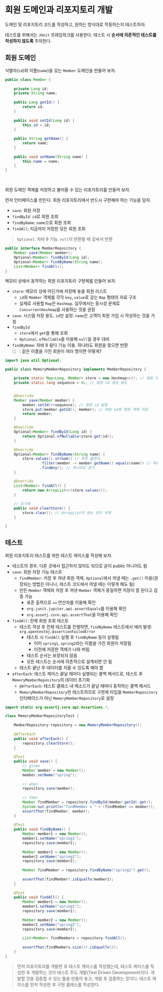 # 회원 도메인과 리포지토리 개발

 도메인 및 리포지토리 코드를 작성하고, 원하는 방식대로 작동하는지 테스트하자. 
 
테스트를 위해서는 `JUnit` 프레임워크를 사용한다. 테스트 시 **순서에 의존적인 테스트를 작성하지 않도록** 주의한다.


## 회원 도메인

 식별자(`id`)와 이름(`name`)을 갖는 `Member` 도메인을 만들어 보자.
```java
public class Member {
    
    private Long id;
    private String name;
    
    public Long getId() {
        return id;
    }
    
    public void setId(Long id) {
        this.id = id;
    }
    
    public String getName() {
        return name;
    }
    
    public void setName(String name) {
        this.name = name;
    }
}
```
<br>

 회원 도메인 객체를 저장하고 불러올 수 있는 리포지토리를 만들어 보자. 

 먼저 인터페이스를 만든다. 회원 리포지토리에서 반드시 구현해야 하는 기능을 담자.
* `save`: 회원 저장
* `findById`: `id`로 회원 조회
* `findByName`: `name`으로 회원 조회
* `findAll`: 지금까지 저장한 모든 회원 조회
> `Optional`: 자바 8 기능. `null`이 반환될 때 감싸서 반환

```java
public interface MemberRepository {
    Member save(Member member);
    Optional<Member> findById(Long id);
    Optional<Member> findByName(String name);
    List<Member> findAll();
}
```

 메모리 상에서 동작하는 회원 리포지토리 구현체를 만들어 보자.
* `store`: 메모리 상에 어딘가에 저장해 놓을 회원 리스트
  * `id`와 `Member` 객체를 각각 `key`, `value`로 갖는 `Map` 형태의 자료 구조
  * 실제로 사용할 `Map`은 `Hashmap`. 실무에서는 동시성 문제로 `ConcurrentHashmap`을 사용하는 것을 권장
* `save`: 시스템 저장 용도. `id`만 설정. `name`은 고객이 회원 가입 시 작성하는 것을 가정
* `findById`
  * `store`에서 `get`을 통해 조회
  * `Optional.ofNullable`을 이용해 `null`일 경우 대비
* `findByName`: 자바 8 람다 기능 이용. 하나라도 회원을 찾으면 반환
  - [ ] : 같은 이름을 가진 회원이 여러 명이면 어떻게?

```java
import java.util.Optional;

public class MemoryMemberRepository implements MemberRepository {

    private static Map<Long, Member> store = new Hashmap<>(); // 회원 저장소
    private static long sequence = 0L; // 회원 id 생성 용도


    @Override
    Member save(Member member) {
        member.setId(++sequence); // 회원 id 설정
        store.put(member.getId(), member); // 회원 id와 회원 객체 저장
        return member;
    }

    @Override
    Optional<Member> findById(Long id) {
        return Optional.ofNullable(store.get(id));
    }

    @Override
    Optional<Member> findByName(String name) {
        store.values().stream() // 루프 돌면서
                .filter(member -> member.getName().equals(name)) // 파라미터로 넘어 온 이름과 같은 회원 조회
                .findAny(); // 하나라도 찾기
    }

    @Override
    List<Member> findAll() {
        return new ArrayList<>(store.values());
    }
    
    // 초기화                      
    public void clearStore() {                   
        store.clear(); // ArrayList의 원소 모두 삭제    
    }                                          

}
```

## 테스트

 회원 리포지토리 테스트를 위한 테스트 케이스를 작성해 보자.
* 테스트의 경우, 다른 곳에서 접근하지 않아도 되므로 굳이 public 아니어도 됨
* `save`: 회원 저장 기능 테스트
  * `findMember`: 저장 후 꺼낸 회원 객체. `Optional`에서 꺼낼 때는 `.get()` 이용(권장되는 방법은 아니나, 테스트 코드에서 꺼낼 때는 이렇게 해도 됨)
  * 만든 `Member` 객체와 저장 후 꺼낸 `Member` 객체가 동일하면 저장이 잘 된다고 검증 가능
    * 표준 출력으로 `==` 연산자를 이용해 확인
    * `org.junit.jupiter.api.assertEquals`를 이용해 확인
    * `org.assetj.core.api.assertThat`을 이용해 확인
* `findAll`: 전체 회원 조회 테스트
  * 테스트 작성 후 전체 테스트를 진행하면, `findByName` 테스트에서 에러 발생: `org.opentest4j.AssertionFailedError`
    * 테스트 시 `findAll` 실행 후 `findByName` 등이 실행됨
      * 이미 `spring1`, `spring2`라는 이름을 가진 회원이 저장됨
      * 이전에 저장한 객체가 나와 버림
    * 테스트 순서는 보장되지 않음
    * 모든 테스트는 순서에 의존적으로 설계되면 안 됨
  * 테스트 끝난 후 데이터를 지울 수 있도록 해야 함
* `afterEach`: 테스트 케이스 끝날 때마다 실행되는 콜백 메서드로, 테스트 후 `MemoryMemberRepository`의 데이터 초기화
  * `@AfterEach`: 테스트 클래스 내 메소드가 끝날 때마다 동작하는 콜백 메서드
  * `MemoryMemberRepository`만 테스트하므로 구현체 타입을 `MemberRepository` 인터페이스가 아닌 `MemoryMemberRepository`로 설정

```java
import static org.assertj.core.api.Assertions.*;

class MemoryMemberRepositoryTest {
    
    MemberRepository repository = new MemoryMemberRepository();
    
    @AfterEach
    public void afterEach() {
        repository.clearStore();
    }
    
    @Test
    public void save() {
        // given
        Member member = new Member();
        member.setName("spring");
        
        // when
        repository.save(member); 
        
        // then
        Member findMember = repository.findById(member.getId).get();
        System.out.println("findMember = " + (findMember == member));
        assertThat(findMember, member);
    }
    
    @Test
    public void findByName() {
        Member member1 = new Member();
        member1.setName("spring1");
        repository.save(member1);
        
        Member member2 = new Member();
        member2.setName("spring2");
        repository.save(member2);
        
        Member findMember = repository.findByName("spring1").get();
        
        assertThat(findMember).isEqualTo(member1);
    }
    
    @Test
    public void findAll() {
        Member member1 = new Member();
        member1.setName("spring1");
        repository.save(member1);
        
        Member member2 = new Member();
        member2.setName("spring2");
        repository.save(member2);
        
        List<Member> findMembers = repository.findAll();
        
        assertThat(findMembers.size()).isEqualTo(2);
    }
}
```

> 먼저 리포지토리를 개발한 후 테스트 케이스를 작성했는데, 테스트 케이스를 작성한 후 개발하는 것이 테스트 주도 개발(Test Driven Development)이다. 개발할 것을 검증할 수 있는 틀을 만들어 놓고, 개발 후 검증하는 것이다. 테스트 케이스를 먼저 작성한 후 구현 클래스를 작성한다.




